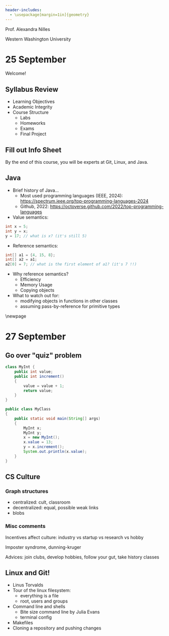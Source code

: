 ```yaml
---
header-includes:
  - \usepackage[margin=1in]{geometry}
---
```


Prof. Alexandra Nilles

Western Washington University

# 25 September

Welcome!

## Syllabus Review

- Learning Objectives
- Academic Integrity
- Course Structure
    - Labs
    - Homeworks
    - Exams
    - Final Project

## Fill out Info Sheet

By the end of this course, you will be experts at Git, Linux, and Java.

## Java

- Brief history of Java...
    - Most used programming languages (IEEE, 2024): https://spectrum.ieee.org/top-programming-languages-2024
    - Github, 2022: https://octoverse.github.com/2022/top-programming-languages
- Value semantics:

```java
int x = 5;
int y = x;
y = 17; // what is x? (it's still 5)
```

- Reference semantics:

```java
int[] a1 = {4, 15, 8};
int[] a2 = a1;
a2[0] = 7; // what is the first element of a1? (it's 7 !!)
```

- Why reference semantics?
    - Efficiency
    - Memory Usage
    - Copying objects
- What to watch out for: 
    - modifying objects in functions in other classes
    - assuming pass-by-reference for primitive types

\newpage

# 27 September

## Go over "quiz" problem

```java
class MyInt {
    public int value;
    public int increment()
    {
        value = value + 1;
        return value;
    }
}

public class MyClass
{
    public static void main(String[] args)
    {
        MyInt x;
        MyInt y;
        x = new MyInt();
        x.value = 13;
        y = x.increment();
        System.out.println(x.value);
    }
}
```

## CS Culture

### Graph structures

- centralized: cult, classroom
- decentralized: equal, possible weak links
- blobs

### Misc comments

Incentives affect culture: industry vs startup vs research vs hobby

Imposter syndrome, dunning-kruger

Advices: join clubs, develop hobbies, follow your gut, take history classes

## Linux and Git!

- Linus Torvalds
- Tour of the linux filesystem:
  - everything is a file
  - root, users and groups
- Command line and shells
  - Bite size command line by Julia Evans
  - terminal config
- Makefiles
- Cloning a repository and pushing changes
